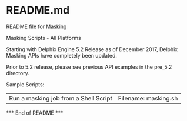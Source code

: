 # README.md

README file for Masking 

Masking Scripts - All Platforms

Starting with Delphix Engine 5.2 Release as of December 2017, Delphix Masking APIs have completely been updated.  

Prior to 5.2 release, please see previous API examples in the pre_5.2 directory.

Sample Scripts:

<table>
  <tr><td>Run a masking job from a Shell Script</td><td>Filename: masking.sh</td></tr>
</table>
 

*** End of README ***
